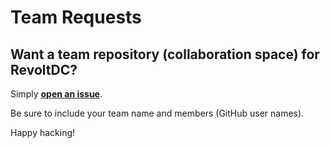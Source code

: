 # Team Requests

## Want a team repository (collaboration space) for RevoltDC? 

Simply **[open an issue](https://github.com/revoltdc/team-requests/issues/new)**.

Be sure to include your team name and members (GitHub user names).

Happy hacking!
